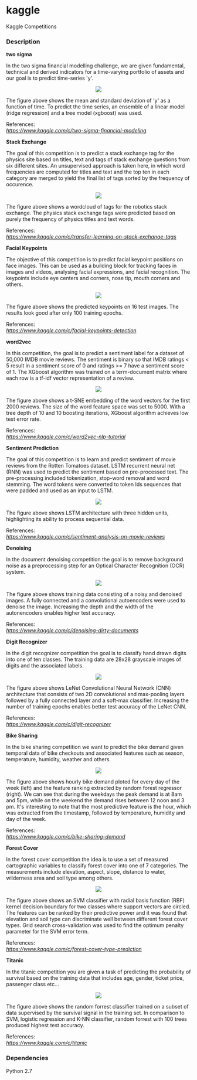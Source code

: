 # kaggle
Kaggle Competitions

### Description

**two sigma**

In the two sigma financial modelling challenge, we are given fundamental, technical and derived indicators for a time-varying portfolio of assets and our goal is to predict time-series 'y'. 

<p align="center">
<img src="https://github.com/vsmolyakov/kaggle/blob/master/two_sigma/figures/two_sigma_merged.png" />
</p>

The figure above shows the mean and standard deviation of 'y' as a function of time. To predict the time series, an ensemble of a linear model (ridge regression) and a tree model (xgboost) was used.

References:  
*https://www.kaggle.com/c/two-sigma-financial-modeling*  

**Stack Exchange**

The goal of this competition is to predict a stack exchange tag for the physics site based on titles, text and tags of stack exchange questions from six different sites. An unsupervised approach is taken here, in which word frequencies are computed for titles and text and the top ten in each category are merged to yield the final list of tags sorted by the frequency of occurence.

<p align="center">
<img src="https://github.com/vsmolyakov/kaggle/blob/master/stack_exchange/figures/robotics.png" />
</p>

The figure above shows a wordcloud of tags for the robotics stack exchange. The physics stack exchange tags were predicted based on purely the frequency of physics titles and text words.

References:  
*https://www.kaggle.com/c/transfer-learning-on-stack-exchange-tags*  


**Facial Keypoints**

The objective of this competition is to predict facial keypoint positions on face images. This can be used as a building block for tracking faces in images and videos, analysing facial expressions, and facial recognition. The keypoints include eye centers and corners, nose tip, mouth corners and others.

<p align="center">
<img src="https://github.com/vsmolyakov/kaggle/blob/master/keypoints/figures/keypoints_merged.png" />
</p>

The figure above shows the predicted keypoints on 16 test images. The results look good after only 100 training epochs.

References:  
*https://www.kaggle.com/c/facial-keypoints-detection*  


**word2vec**

In this competition, the goal is to predict a sentiment label for a dataset of 50,000 IMDB movie reviews. The sentiment is binary so that IMDB ratings < 5 result in a sentiment score of 0 and ratings >= 7 have a sentiment score of 1. The XGboost algorithm was trained on a term-document matrix where each row is a tf-idf vector representation of a review.

<p align="center">
<img src="https://github.com/vsmolyakov/kaggle/blob/master/word2vec/figures/word2vec_merged.png" />
</p>

The figure above shows a t-SNE embedding of the word vectors for the first 2000 reviews. The size of the word feature space was set to 5000. With a tree depth of 10 and 10 boosting iterations, XGboost algorithm achieves low test error rate.

References:  
*https://www.kaggle.com/c/word2vec-nlp-tutorial*  


**Sentiment Prediction**

The goal of this competition is to learn and predict sentiment of movie reviews from the Rotten Tomatoes dataset. LSTM recurrent neural net (RNN) was used to predict the sentiment based on pre-processed text. The pre-processing included tokenization, stop-word removal and word stemming. The word tokens were converted to token Ids sequences that were padded and used as an input to LSTM.

<p align="center">
<img src="https://github.com/vsmolyakov/kaggle/blob/master/sentiment/figures/LSTM_chain.png" />
</p>

The figure above shows LSTM architecture with three hidden units, highlighting its ability to process sequential data. 

References:  
*https://www.kaggle.com/c/sentiment-analysis-on-movie-reviews*  


**Denoising**

In the document denoising competition the goal is to remove background noise as a preprocessing step for an Optical Character Recognition (OCR) system.

<p align="center">
<img src="https://github.com/vsmolyakov/kaggle/blob/master/denoising/figures/denoising_merged.png" />
</p>

The figure above shows training data consisting of a noisy and denoised images. A fully connected and a convolutional autoencoders were used to denoise the image. Increasing the depth and the width of the autonencoders enables higher test accuracy.

References:  
*https://www.kaggle.com/c/denoising-dirty-documents*  


**Digit Recognizer**

In the digit recognizer competition the goal is to classify hand drawn digits into one of ten classes. The training data are 28x28 grayscale images of digits and the associated labels.

<p align="center">
<img src="https://github.com/vsmolyakov/kaggle/blob/master/digits/figures/lenet_cnn.png" />
</p>

The figure above shows LeNet Convolutional Neural Network (CNN) architecture that consists of two 2D convolutional and max-pooling layers followed by a fully connected layer and a soft-max classifier. Increasing the number of training epochs enables better test accuracy of the LeNet CNN.

References:  
*https://www.kaggle.com/c/digit-recognizer*  


**Bike Sharing**

In the bike sharing competition we want to predict the bike demand given temporal data of bike checkouts and associated features such as season, temperature, humidity, weather and others.

<p align="center">
<img src="https://github.com/vsmolyakov/kaggle/blob/master/bike_sharing/figures/bike_demand_merged.png" />
</p>

The figure above shows hourly bike demand ploted for every day of the week (left) and the feature ranking extracted by random forest regressor (right). We can see that during the weekdays the peak demand is at 8am and 5pm, while on the weekend the demand rises between 12 noon and 3 pm. It's interesting to note that the most predictive feature is the hour, which was extracted from the timestamp, followed by temperature, humidity and day of the week.

References:  
*https://www.kaggle.com/c/bike-sharing-demand*  

**Forest Cover**

In the forest cover competition the idea is to use a set of measured cartographic variables to classify forest cover into one of 7 categories. The measurements include elevation, aspect, slope, distance to water, wilderness area and soil type among others.

<p align="center">
<img src="https://github.com/vsmolyakov/kaggle/blob/master/forest_cover/figures/svm.png" />
</p>

The figure above shows an SVM classifier with radial basis function (RBF) kernel decision boundary for two classes where support vectors are circled. The features can be ranked by their predictive power and it was found that elevation and soil type can discriminate well between different forest cover types. Grid search cross-validation was used to find the optimum penalty parameter for the SVM error term.

References:  
*https://www.kaggle.com/c/forest-cover-type-prediction*  

**Titanic**

In the titanic competition you are given a task of predicting the probability of survival based on the training data that includes age, gender, ticket price, passenger class etc...

<p align="center">
<img src="https://github.com/vsmolyakov/kaggle/blob/master/titanic/figures/random_forrest.png" />
</p>

The figure above shows the random forrest classifier trained on a subset of data supervised by the survival signal in the training set. In comparison to SVM, logistic regression and K-NN classifier, random forrest with 100 trees produced highest test accuracy.

References:  
*https://www.kaggle.com/c/titanic*  

 
### Dependencies

Python 2.7
